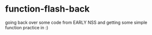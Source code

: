 # function-flash-back
  going back over some code from EARLY NSS and getting some simple function practice in :)